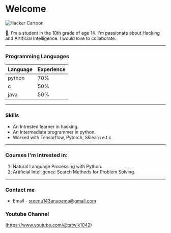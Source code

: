 # Welcome

![Hacker Cartoon](https://i.ibb.co/9pvJkrR/pure-white-background-85a2a7fd.jpg)

👋, I'm a student in the 10th grade of age 14. I'm passionate about Hacking and Artificial Intelligence. I would love to collaborate. 

___

### Programming Languages
| Language   | Experience |
| --------   | ---------- |
| python     | 70%        |
| c          | 50%        |
| java       | 50%        |

___

### Skills
* An Intrested learner in hacking.
* An Intermediate programmer in python.
* Worked with Tensorflow, Pytorch, Sklearn e.t.c

___

### Courses I'm  Intrested in:
1. Natural Language Processing with Python.
1. Artificial Intelligence Search Methods for Problem Solving.

___

### Contact me
* Email - sreenu143anupama@gmail.com


### Youtube Channel
(https://www.youtube.com/@tatwik1042)
